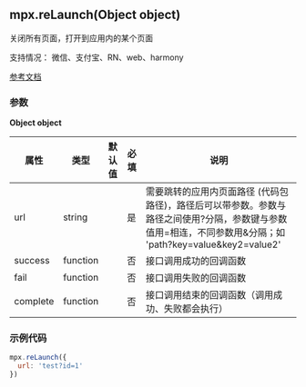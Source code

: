 ## mpx.reLaunch(Object object)

关闭所有页面，打开到应用内的某个页面

支持情况： 微信、支付宝、RN、web、harmony

[参考文档](https://developers.weixin.qq.com/miniprogram/dev/api/route/wx.reLaunch.html)

### 参数

**Object object**

| 属性      | 类型     | 默认值 | 必填 | 说明 |
|-----------|----------|--------|------|------|
| url       | string   |        | 是   | 需要跳转的应用内页面路径 (代码包路径)，路径后可以带参数。参数与路径之间使用?分隔，参数键与参数值用=相连，不同参数用&分隔；如 'path?key=value&key2=value2' |
| success   | function |        | 否   | 接口调用成功的回调函数 |
| fail      | function |        | 否   | 接口调用失败的回调函数 |
| complete  | function |        | 否   | 接口调用结束的回调函数（调用成功、失败都会执行） |

### 示例代码
```js
mpx.reLaunch({
  url: 'test?id=1'
})
```